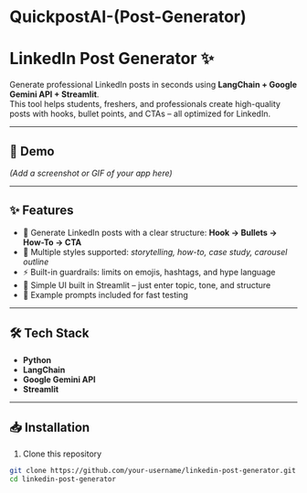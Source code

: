 # QuickpostAI-(Post-Generator)
# LinkedIn Post Generator ✨  

Generate professional LinkedIn posts in seconds using **LangChain + Google Gemini API + Streamlit**.  
This tool helps students, freshers, and professionals create high-quality posts with hooks, bullet points, and CTAs – all optimized for LinkedIn.  

---

## 🚀 Demo  
*(Add a screenshot or GIF of your app here)*  

---

## ✨ Features  
- 🎯 Generate LinkedIn posts with a clear structure: **Hook → Bullets → How-To → CTA**  
- 📝 Multiple styles supported: *storytelling, how-to, case study, carousel outline*  
- ⚡ Built-in guardrails: limits on emojis, hashtags, and hype language  
- 🔄 Simple UI built in Streamlit – just enter topic, tone, and structure  
- 📌 Example prompts included for fast testing  

---

## 🛠 Tech Stack  
- **Python**  
- **LangChain**  
- **Google Gemini API**  
- **Streamlit**  

---

## 📥 Installation  

1. Clone this repository  
```bash
git clone https://github.com/your-username/linkedin-post-generator.git
cd linkedin-post-generator
